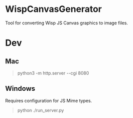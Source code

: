 # WispCanvasGenerator
Tool for converting Wisp JS Canvas graphics to image files.

# Dev

## Mac

> python3 -m http.server --cgi 8080

## Windows

Requires configuration for JS Mime types.

> python ./run_server.py

